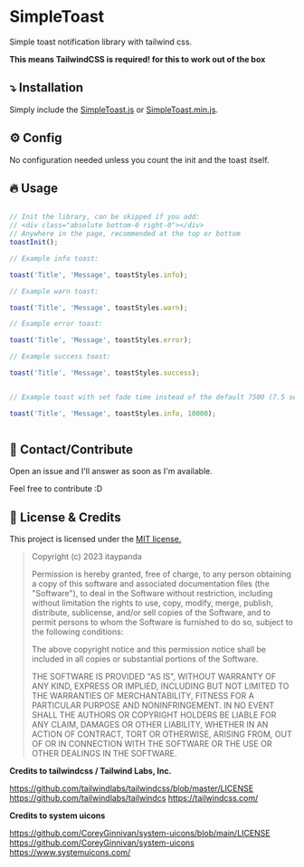 # SimpleToast

Simple toast notification library with tailwind css.

**This means TailwindCSS is required! for this to work out of the box**

## :arrow_heading_down: Installation

Simply include the [SimpleToast.js](./SimpleToast.js) or [SimpleToast.min.js](./SimpleToast.min.js).

## :gear: Config

No configuration needed unless you count the init and the toast itself.

## :fire: Usage

```javascript

// Init the library, can be skipped if you add:
// <div class="absolute bottom-0 right-0"></div>
// Anywhere in the page, recommended at the top or bottom
toastInit();

// Example info toast:

toast('Title', 'Message', toastStyles.info);

// Example warn toast:

toast('Title', 'Message', toastStyles.warn);

// Example error toast:

toast('Title', 'Message', toastStyles.error);

// Example success toast:

toast('Title', 'Message', toastStyles.success);


// Example toast with set fade time instead of the default 7500 (7.5 seconds):

toast('Title', 'Message', toastStyles.info, 10000);



```

## :wave: Contact/Contribute

Open an issue and I'll answer as soon as I'm available.

Feel free to contribute :D

## :page_with_curl: License & Credits

This project is licensed under the [MIT license.](./LICENSE)

>Copyright (c) 2023 itaypanda
>
> Permission is hereby granted, free of charge, to any person obtaining a copy of this software and associated documentation files (the "Software"), to deal in the Software without restriction, including without limitation the rights to use, copy, modify, merge, publish, distribute, sublicense, and/or sell copies of the Software, and to permit persons to whom the Software is furnished to do so, subject to the following conditions:
> 
> The above copyright notice and this permission notice shall be included in all copies or substantial portions of the Software.
> 
> THE SOFTWARE IS PROVIDED "AS IS", WITHOUT WARRANTY OF ANY KIND, EXPRESS OR IMPLIED, INCLUDING BUT NOT LIMITED TO THE WARRANTIES OF MERCHANTABILITY, FITNESS FOR A PARTICULAR PURPOSE AND NONINFRINGEMENT. IN NO EVENT SHALL THE AUTHORS OR COPYRIGHT HOLDERS BE LIABLE FOR ANY CLAIM, DAMAGES OR OTHER LIABILITY, WHETHER IN AN ACTION OF CONTRACT, TORT OR OTHERWISE, ARISING FROM, OUT OF OR IN CONNECTION WITH THE SOFTWARE OR THE USE OR OTHER DEALINGS IN THE SOFTWARE.

**Credits to tailwindcss / Tailwind Labs, Inc.**

https://github.com/tailwindlabs/tailwindcss/blob/master/LICENSE
https://github.com/tailwindlabs/tailwindcs
https://tailwindcss.com/

**Credits to system uicons**

https://github.com/CoreyGinnivan/system-uicons/blob/main/LICENSE
https://github.com/CoreyGinnivan/system-uicons
https://www.systemuicons.com/
